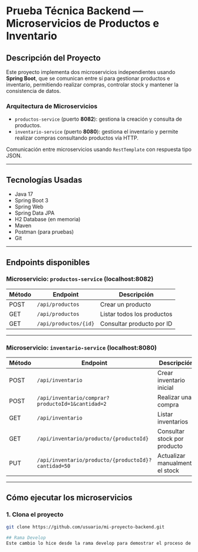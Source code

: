 # Prueba Técnica Backend — Microservicios de Productos e Inventario

## Descripción del Proyecto

Este proyecto implementa dos microservicios independientes usando **Spring Boot**, que se comunican entre sí para gestionar productos e inventario, permitiendo realizar compras, controlar stock y mantener la consistencia de datos.

### Arquitectura de Microservicios

- `productos-service` (puerto **8082**): gestiona la creación y consulta de productos.
- `inventario-service` (puerto **8080**): gestiona el inventario y permite realizar compras consultando productos vía HTTP.

Comunicación entre microservicios usando `RestTemplate` con respuesta tipo JSON.

---

## Tecnologías Usadas

- Java 17
- Spring Boot 3
- Spring Web
- Spring Data JPA
- H2 Database (en memoria)
- Maven
- Postman (para pruebas)
- Git

---

##  Endpoints disponibles

### Microservicio: `productos-service` (localhost:8082)

| Método | Endpoint                          | Descripción                  |
|--------|-----------------------------------|------------------------------|
| POST   | `/api/productos`                 | Crear un producto            |
| GET    | `/api/productos`                 | Listar todos los productos   |
| GET    | `/api/productos/{id}`            | Consultar producto por ID    |

---

### Microservicio: `inventario-service` (localhost:8080)

| Método | Endpoint                                                     | Descripción                          |
|--------|--------------------------------------------------------------|--------------------------------------|
| POST   | `/api/inventario`                                            | Crear inventario inicial             |
| POST   | `/api/inventario/comprar?productoId=1&cantidad=2`            | Realizar una compra                  |
| GET    | `/api/inventario`                                            | Listar inventarios                   |
| GET    | `/api/inventario/producto/{productoId}`                      | Consultar stock por producto         |
| PUT    | `/api/inventario/producto/{productoId}?cantidad=50`          | Actualizar manualmente el stock      |

---

## Cómo ejecutar los microservicios

### 1. Clona el proyecto
```bash
git clone https://github.com/usuario/mi-proyecto-backend.git

## Rama Develop
Este cambio lo hice desde la rama develop para demostrar el proceso de Git Flow